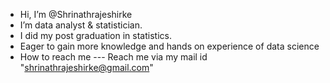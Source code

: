 - Hi, I’m @Shrinathrajeshirke
- I’m data analyst & statistician.
- I did my post graduation in statistics.
- Eager to gain more knowledge and hands on experience of data science 
- How to reach me --- Reach me via my mail id "shrinathrajeshirke@gmail.com"

